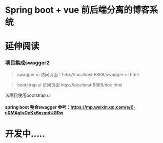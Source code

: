 # Spring boot + vue 前后端分离的博客系统

# 延伸阅读

### 项目集成swagger2
> swagger ui 访问页面：http://localhost:8888/swagger-ui.html

> bootstrap ui 访问页面 http://localhost:8888/doc.html

该项目使用bootstrap ui

#### spring boot 整合swagger 参考：https://mp.weixin.qq.com/s/0-c0MAgtyOeKx6qzmdUG0w

# 开发中.....